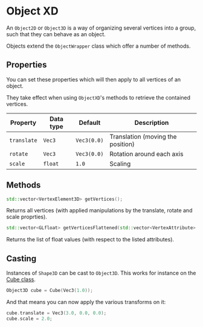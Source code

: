 # Object XD

An ``Object2D`` or ``Object3D`` is a way of organizing several vertices into a group, such
that they can behave as an object.

Objects extend the ``ObjectWrapper`` class which offer a number of methods.

## Properties
You can set these properties which will then apply to all vertices of an object.

They take effect when using ``ObjectXD``'s methods to retrieve the contained 
vertices.

| Property      | Data type | Default       | Description                       |
|---------------|-----------|---------------|-----------------------------------|
| ``translate`` | ``Vec3``  | ``Vec3(0.0)`` | Translation (moving the position) |
| ``rotate``    | ``Vec3``  | ``Vec3(0.0)`` | Rotation around each axis         |
| ``scale``     | ``float`` | ``1.0``       | Scaling                           |

## Methods
````c++
std::vector<VertexElement3D> getVertices();
````

Returns all vertices (with applied manipulations by the translate, rotate and scale proprties).

````c++
std::vector<GLfloat> getVerticesFlattened(std::vector<VertexAttribute> attributes)
````
Returns the list of float values (with respect to the listed attributes).

## Casting
Instances of ``Shape3D`` can be cast to ``Object3D``.
This works for instance on the [Cube class](cube.md).

````c++
Object3D cube = Cube(Vec3(1.0));
````

And that means you can now apply the various transforms on it:

````c++
cube.translate = Vec3(3.0, 0.0, 0.0);
cube.scale = 2.0;
````
